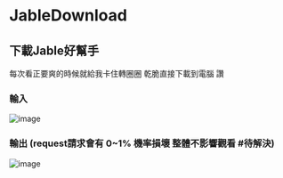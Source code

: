 # JableDownload

## 下載Jable好幫手

每次看正要爽的時候就給我卡住轉圈圈 
乾脆直接下載到電腦 讚

### 輸入
![image](https://github.com/hcjohn463/JableDownload/blob/main/img/input.PNG)

### 輸出 (request請求會有 0~1% 機率損壞 整體不影響觀看 #待解決)

![image](https://github.com/hcjohn463/JableDownload/blob/main/img/output.PNG)
